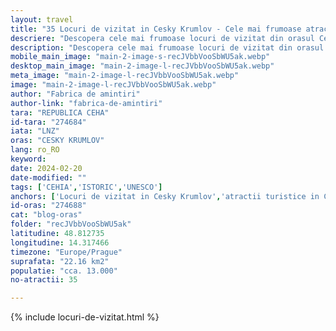 ```yaml
---
layout: travel
title: "35 Locuri de vizitat in Cesky Krumlov - Cele mai frumoase atractii si obiective turistice"
descriere: "Descopera cele mai frumoase locuri de vizitat din orasul Cesky Krumlov, o bijuterie din patrimoniul UNESCO. Topul obiectivelor si atractiilor turistice."
description: "Descopera cele mai frumoase locuri de vizitat din orasul Cesky Krumlov, o bijuterie din patrimoniul UNESCO. Topul obiectivelor si atractiilor turistice."
mobile_main_image: "main-2-image-s-recJVbbVooSbWU5ak.webp"
desktop_main_image: "main-2-image-l-recJVbbVooSbWU5ak.webp"
meta_image: "main-2-image-l-recJVbbVooSbWU5ak.webp"
image: "main-2-image-l-recJVbbVooSbWU5ak.webp"
author: "Fabrica de amintiri"
author-link: "fabrica-de-amintiri"
tara: "REPUBLICA CEHA"
id-tara: "274684"
iata: "LNZ"
oras: "CESKY KRUMLOV"
lang: ro_RO
keyword: 
date: 2024-02-20
date-modified: ""
tags: ['CEHIA','ISTORIC','UNESCO']
anchors: ['Locuri de vizitat in Cesky Krumlov','atractii turistice in Cesky Krumlov','obiective turistice Cesky Krumlov','ce sa faci in Cesky Krumlov']
id-oras: "274688"
cat: "blog-oras"
folder: "recJVbbVooSbWU5ak"
latitudine: 48.812735
longitudine: 14.317466
timezone: "Europe/Prague"
suprafata: "22.16 km2"
populatie: "cca. 13.000"
no-atractii: 35

---
```


{% include locuri-de-vizitat.html %}